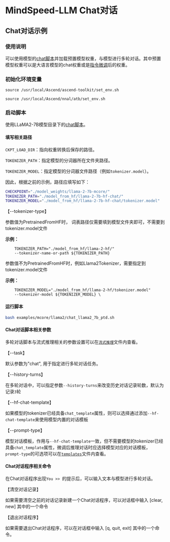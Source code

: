 # MindSpeed-LLM Chat对话

## Chat对话示例

### 使用说明

可以使用模型的[chat脚本](../../../../examples/mcore/llama2/chat_llama2_7b_ptd.sh)并加载预置模型权重，与模型进行多轮对话。其中预置模型权重可以是大语言模型的chat权重或是[指令微调](../finetune/instruction_finetune.md)后的权重。

### 初始化环境变量 

`source /usr/local/Ascend/ascend-toolkit/set_env.sh`

`source /usr/local/Ascend/nnal/atb/set_env.sh`

### 启动脚本
使用LLaMA2-7B模型目录下的[chat脚本](../../../../examples/mcore/llama2/chat_llama2_7b_ptd.sh)。

#### 填写相关路径

`CKPT_LOAD_DIR`：指向权重转换后保存的路径。

`TOKENIZER_PATH`：指定模型的分词器所在文件夹路径。

`TOKENIZER_MODEL`：指定模型的分词器文件路径（例如`tokenizer.model`）。


因此，根据之前的示例，路径应填写如下：
```bash
CHECKPOINT="./model_weights/llama-2-7b-mcore/"
TOKENIZER_PATH="./model_from_hf/llama-2-7b-hf-chat/"
TOKENIZER_MODEL="./model_from_hf/llama-2-7b-hf-chat/tokenizer.model"
```

【--tokenizer-type】 

参数值为PretrainedFromHF时， 词表路径仅需要填到模型文件夹即可，不需要到tokenizer.model文件

**示例：**
```shell 
    TOKENIZER_PATH="./model_from_hf/llama-2-hf/"
    --tokenizer-name-or-path ${TOKENIZER_PATH}
```
参数值不为PretrainedFromHF时，例如Llama2Tokenizer，需要指定到tokenizer.model文件

**示例：**
```shell 
    TOKENIZER_MODEL="./model_from_hf/llama-2-hf/tokenizer.model"
    --tokenizer-model ${TOKENIZER_MODEL} \
```


#### 运行脚本

```bash
bash examples/mcore/llama2/chat_llama2_7b_ptd.sh
```

#### Chat对话脚本相关参数

多轮对话脚本与流式推理相关的参数设置可以在[`流式推理`](inference.md)文件内查看。

【--task】

默认参数为"chat", 用于指定进行多轮对话任务。

【--history-turns】

在多轮对话中，可以指定参数`--history-turns`来改变历史对话记录轮数，默认为记录`3`轮

【--hf-chat-template】

如果模型的tokenizer已经具备`chat_template`属性，则可以选择通过添加`--hf-chat-template`来使用模型内置的对话模板

【--prompt-type】

模型对话模板，作用与`--hf-chat-template`一致，但不需要模型的tokenizer已经具备`chat_template`属性，微调后推理对话时应选择模型对应的对话模板， `prompt-type`的可选项可以在[`templates`](../../../../configs/finetune/templates.json)文件内查看。


#### Chat对话程序相关命令

在Chat对话程序出现`You >> `的提示后，可以输入文本与模型进行多轮对话。

【清空对话记录】

如果需要清空之前的对话记录新建一个Chat对话程序，可以对话框中输入  [clear, new] 其中的一个命令

【退出对话程序】

如果需要退出Chat对话程序，可以在对话框中输入 [q, quit, exit] 其中的一个命令。

